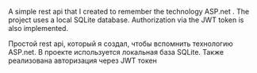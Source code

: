A simple rest api that I created to remember the technology ASP.net . The project uses a local SQLite database. Authorization via the JWT token is also implemented.

Простой rest api, который я создал, чтобы вспомнить технологию ASP.net. В проекте используется локальная база SQLite. Также реализована авторизация через JWT токен
